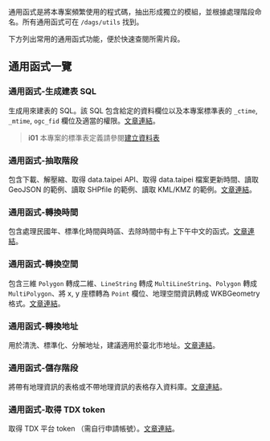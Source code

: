 

通用函式是將本專案頻繁使用的程式碼，抽出形成獨立的模組，並根據處理階段命名。所有通用函式可在 `/dags/utils` 找到。

下方列出常用的通用函式功能，便於快速查閱所需片段。

## 通用函式一覽

### 通用函式-生成建表 SQL

生成用來建表的 SQL。該 SQL 包含給定的資料欄位以及本專案標準表的 `_ctime`, `_mtime`, `ogc_fid` 欄位及適當的權限。[文章連結](/data-end/utils-generate-sql)。

> **i01**
> 本專案的標準表定義請參閱[建立資料表](/data-end/dag-table)

### 通用函式-抽取階段

包含下載、解壓縮、取得 data.taipei API、取得 data.taipei 檔案更新時間、讀取 GeoJSON 的範例、讀取 SHPfile 的範例、讀取 KML/KMZ 的範例。[文章連結](/data-end/utils-extract)。

### 通用函式-轉換時間

包含處理民國年、標準化時間與時區、去除時間中有上下午中文的函式。[文章連結](/data-end/utils-transform-time)。

### 通用函式-轉換空間

包含三維 `Polygon` 轉成二維、`LineString` 轉成 `MultiLineString`、`Polygon` 轉成 `MultiPolygon`、將 x, y 座標轉為 `Point` 欄位、地理空間資訊轉成 WKBGeometry 格式。[文章連結](/data-end/utils-transform-geometry)。

### 通用函式-轉換地址

用於清洗、標準化、分解地址，建議適用於臺北市地址。[文章連結](/data-end/utils-transform-address)。

### 通用函式-儲存階段

將帶有地理資訊的表格或不帶地理資訊的表格存入資料庫。[文章連結](/data-end/utils-load)。

### 通用函式-取得 TDX token

取得 TDX 平台 token （需自行申請帳號）。[文章連結](/data-end/utils-tdx)。
